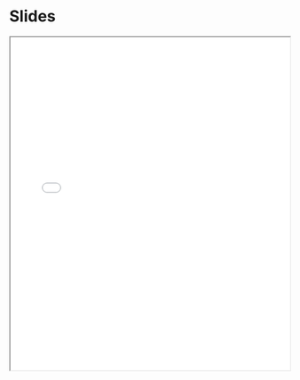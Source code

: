 # Slides

<iframe width="100%" height="600em" src="../slides/index.html?file=../slides/linear_model.md"/>
